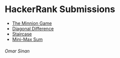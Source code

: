 # HackerRank Submissions

- [The Minnion Game](https://github.com/omarsinan/hackerrank/blob/master/submissions/the_minnion_game.py "The Minnion Game")
- [Diagonal Difference](https://github.com/omarsinan/hackerrank/blob/master/submissions/diagonal_difference.py "Diagonal Difference")
- [Staircase](https://github.com/omarsinan/hackerrank/blob/master/submissions/staircase.py "Staircase")
- [Mini-Max Sum](https://github.com/omarsinan/hackerrank/blob/master/submissions/mini_max_sum.py "Mini-Max Sum")

###### Omar Sinan
